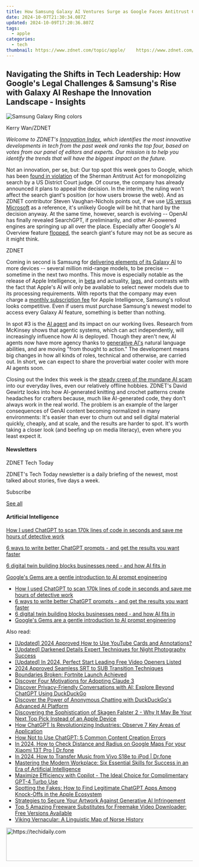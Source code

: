 ```yaml
---
title: How Samsung Galaxy AI Ventures Surge as Google Faces Antitrust Challenges, Redefining the Landscape of Technological Breakthroughs | ZDNet
date: 2024-10-07T21:30:34.087Z
updated: 2024-10-09T17:20:36.807Z
tags:
  - apple
categories:
  - tech
thumbnail: https://www.zdnet.com/topic/apple/    https://www.zdnet.com/a/img/resize/1f29d20f90a4436e16d8de3ce5943c1f3f8ee7b8/2024/08/08/a57e1797-4ccd-40a9-b212-d7c1552be233/gettyimages-2165066302.jpg?width=170&height=96&fit=crop&auto=webp
---
```


## Navigating the Shifts in Tech Leadership: How Google's Legal Challenges & Samsung's Rise with Galaxy AI Reshape the Innovation Landscape - Insights

![Samsung Galaxy Ring colors](https://www.zdnet.com/a/img/resize/e9ab161cabda8dd22cbd2f8168b162ed1e88a483/2024/08/08/a57e1797-4ccd-40a9-b212-d7c1552be233/gettyimages-2165066302.jpg?auto=webp&width=1280)

Kerry Wan/ZDNET

_Welcome to ZDNET's [Innovation Index](https://www.zdnet.com/innovation-index/), which identifies the most innovative developments in tech from the past week and ranks the top four, based on votes from our panel of editors and experts. Our mission is to help you identify the trends that will have the biggest impact on the future._

Not an innovation, per se, but: Our top spot this week goes to Google, which has been [found in violation](https://www.zdnet.com/article/what-googles-antitrust-loss-means-for-you-and-the-future-of-search/) of the Sherman Antitrust Act for monopolizing search by a US District Court judge. Of course, the company has already announced it plans to appeal the decision. In the interim, the ruling won't affect the search giant's position (or how users browse the web). And as ZDNET contributor Steven Vaughan-Nichols points out, if we use [US versus Microsoft](https://www.zdnet.com/home-and-office/networking/how-ie-really-beat-netscape/) as a reference, it's unlikely Google will be hit that hard by the decision anyway. At the same time, however, search is evolving -- OpenAI has finally revealed SearchGPT, if preliminarily, and other AI-powered engines are springing up all over the place. Especially after Google's AI Overview feature [flopped](https://www.zdnet.com/article/how-to-avoid-ai-overviews-in-google-search-three-easy-ways/), the search giant's future may not be as secure as it might think. 

[](https://www.zdnet.com/innovation-index/)

[](https://www.zdnet.com/innovation-index/) 

ZDNET

Coming in second is Samsung for [delivering elements of its Galaxy AI](https://www.zdnet.com/article/galaxy-ai-is-coming-to-mid-range-samsung-phones-these-models-will-get-it-first/) to more devices -- several million mid-range models, to be precise -- sometime in the next two months. This move is especially notable as the release of Apple Intelligence, in [beta](https://www.zdnet.com/article/apple-intelligence-arrives-in-ios-18-1-developer-beta-heres-whats-new-for-iphone/) and actuality, [lags](https://www.zdnet.com/article/apple-reportedly-delays-the-first-apple-intelligence-features-until-october/), and contrasts with the fact that Apple's AI will only be available to select newer models due to its processing requirements. With reports that the company may even charge a [monthly subscription fee](https://www.zdnet.com/article/will-you-pay-for-apple-intelligence-up-to-20-a-month-is-a-real-possibility/) for Apple Intelligence, Samsung's rollout looks competitive. Even if users must purchase Samsung's newest model to access every Galaxy AI feature, something is better than nothing. 

In spot #3 is the [AI agent](https://www.zdnet.com/article/ai-agents-are-the-next-frontier-and-will-change-our-working-lives-forever/) and its impact on our working lives. Research from McKinsey shows that agentic systems, which can act independently, will increasingly influence how AI is deployed. Though they aren't new, AI agents now have more agency thanks to [generative AI's](https://www.zdnet.com/article/what-is-generative-ai-and-why-is-it-so-popular-heres-everything-you-need-to-know/) natural language abilities, and are moving "from thought to action." The development means big changes in how all kinds of roles, technical and otherwise, are carried out. In short, we can expect to share the proverbial water cooler with more AI agents soon. 

Closing out the Index this week is the [steady creep of the mundane AI scam](https://www.zdnet.com/article/how-ai-scams-are-infiltrating-the-knitting-and-crochet-world/) into our everyday lives, even our relatively offline hobbies. ZDNET's David Gewirtz looks into how AI-generated knitting and crochet patterns create headaches for crafters because, much like AI-generated code, they don't always work in the real world. The problem is an example of the larger consequences of GenAI content becoming normalized in many environments: It's easier than ever to churn out and sell digital material quickly, cheaply, and at scale, and the results are harder to spot. It's worth taking a closer look (and beefing up on media literacy), even where you least expect it. 

#### Newsletters

ZDNET Tech Today

ZDNET's Tech Today newsletter is a daily briefing of the newest, most talked about stories, five days a week.

 Subscribe

[See all](https://www.zdnet.com/newsletters/)

#### Artificial Intelligence

[How I used ChatGPT to scan 170k lines of code in seconds and save me hours of detective work](https://www.zdnet.com/article/how-chatgpt-scanned-170k-lines-of-code-in-seconds-and-saved-me-hours-of-work/ "How I used ChatGPT to scan 170k lines of code in seconds and save me hours of detective work")

[6 ways to write better ChatGPT prompts - and get the results you want faster](https://www.zdnet.com/article/6-ways-to-write-better-chatgpt-prompts-and-get-the-results-you-want-faster/ "6 ways to write better ChatGPT prompts - and get the results you want faster")

[6 digital twin building blocks businesses need - and how AI fits in](https://www.zdnet.com/article/6-digital-twin-building-blocks-businesses-need-and-how-ai-fits-in/ "6 digital twin building blocks businesses need - and how AI fits in")

[Google's Gems are a gentle introduction to AI prompt engineering](https://www.zdnet.com/article/googles-gems-are-a-gentle-introduction-to-ai-prompt-engineering/ "Google's Gems are a gentle introduction to AI prompt engineering")

* [How I used ChatGPT to scan 170k lines of code in seconds and save me hours of detective work](https://www.zdnet.com/article/how-chatgpt-scanned-170k-lines-of-code-in-seconds-and-saved-me-hours-of-work/ "How I used ChatGPT to scan 170k lines of code in seconds and save me hours of detective work")
* [6 ways to write better ChatGPT prompts - and get the results you want faster](https://www.zdnet.com/article/6-ways-to-write-better-chatgpt-prompts-and-get-the-results-you-want-faster/ "6 ways to write better ChatGPT prompts - and get the results you want faster")
* [6 digital twin building blocks businesses need - and how AI fits in](https://www.zdnet.com/article/6-digital-twin-building-blocks-businesses-need-and-how-ai-fits-in/ "6 digital twin building blocks businesses need - and how AI fits in")
* [Google's Gems are a gentle introduction to AI prompt engineering](https://www.zdnet.com/article/googles-gems-are-a-gentle-introduction-to-ai-prompt-engineering/ "Google's Gems are a gentle introduction to AI prompt engineering")

<ins class="adsbygoogle"
     style="display:block"
     data-ad-format="autorelaxed"
     data-ad-client="ca-pub-7571918770474297"
     data-ad-slot="1223367746"></ins>

<ins class="adsbygoogle"
     style="display:block"
     data-ad-client="ca-pub-7571918770474297"
     data-ad-slot="8358498916"
     data-ad-format="auto"
     data-full-width-responsive="true"></ins>

<span class="atpl-alsoreadstyle">Also read:</span>
<div><ul>
<li><a href="https://youtube-sure.techidaily.com/ed-2024-approved-how-to-use-youtube-cards-and-annotations/"><u>[Updated] 2024 Approved How to Use YouTube Cards and Annotations?</u></a></li>
<li><a href="https://remote-screen-capture.techidaily.com/updated-darkened-details-expert-techniques-for-night-photography-success/"><u>[Updated] Darkened Details Expert Techniques for Night Photography Success</u></a></li>
<li><a href="https://youtube-tips.techidaily.com/ed-in-2024-perfect-start-leading-free-video-openers-listed/"><u>[Updated] In 2024, Perfect Start Leading Free Video Openers Listed</u></a></li>
<li><a href="https://extra-approaches.techidaily.com/2024-approved-seamless-srt-to-sub-transition-techniques/"><u>2024 Approved Seamless SRT to SUB Transition Techniques</u></a></li>
<li><a href="https://win-howtos.techidaily.com/boundaries-broken-fortnite-launch-achieved/"><u>Boundaries Broken: Fortnite Launch Achieved</u></a></li>
<li><a href="https://tech-hub.techidaily.com/discover-four-motivations-for-adopting-claude-3/"><u>Discover Four Motivations for Adopting Claude 3</u></a></li>
<li><a href="https://tech-hub.techidaily.com/discover-privacy-friendly-conversations-with-ai-explore-beyond-chatgpt-using-duckduckgo/"><u>Discover Privacy-Friendly Conversations with AI: Explore Beyond ChatGPT Using DuckDuckGo</u></a></li>
<li><a href="https://tech-hub.techidaily.com/discover-the-power-of-anonymous-chatting-with-duckduckgos-advanced-ai-platform/"><u>Discover the Power of Anonymous Chatting with DuckDuckGo's Advanced AI Platform</u></a></li>
<li><a href="https://buynow-marvelous.techidaily.com/discovering-the-sophistication-of-skagen-falster-2-why-it-may-be-your-next-top-pick-instead-of-an-apple-device/"><u>Discovering the Sophistication of Skagen Falster 2 - Why It May Be Your Next Top Pick Instead of an Apple Device</u></a></li>
<li><a href="https://tech-hub.techidaily.com/how-chatgpt-is-revolutionizing-industries-observe-7-key-areas-of-application/"><u>How ChatGPT Is Revolutionizing Industries: Observe 7 Key Areas of Application</u></a></li>
<li><a href="https://tech-hub.techidaily.com/how-not-to-use-chatgpt-5-common-content-creation-errors/"><u>How Not to Use ChatGPT: 5 Common Content Creation Errors</u></a></li>
<li><a href="https://android-location-track.techidaily.com/in-2024-how-to-check-distance-and-radius-on-google-maps-for-your-xiaomi-13t-pro-drfone-by-drfone-virtual-android/"><u>In 2024, How to Check Distance and Radius on Google Maps For your Xiaomi 13T Pro | Dr.fone</u></a></li>
<li><a href="https://android-transfer.techidaily.com/in-2024-how-to-transfer-music-from-vivo-s18e-to-ipod-drfone-by-drfone-transfer-from-android-transfer-from-android/"><u>In 2024, How to Transfer Music from Vivo S18e to iPod | Dr.fone</u></a></li>
<li><a href="https://tech-hub.techidaily.com/mastering-the-modern-workplace-six-essential-skills-for-success-in-an-era-of-artificial-intelligence/"><u>Mastering the Modern Workplace: Six Essential Skills for Success in an Era of Artificial Intelligence</u></a></li>
<li><a href="https://tech-hub.techidaily.com/maximize-efficiency-with-copilot-the-ideal-choice-for-complimentary-gpt-4-turbo-use/"><u>Maximize Efficiency with Copilot - The Ideal Choice for Complimentary GPT-4 Turbo Use</u></a></li>
<li><a href="https://tech-hub.techidaily.com/spotting-the-fakes-how-to-find-legitimate-chatgpt-apps-among-knock-offs-in-the-apple-ecosystem/"><u>Spotting the Fakes: How to Find Legitimate ChatGPT Apps Among Knock-Offs in the Apple Ecosystem</u></a></li>
<li><a href="https://tech-hub.techidaily.com/strategies-to-secure-your-artwork-against-generative-ai-infringement/"><u>Strategies to Secure Your Artwork Against Generative AI Infringement</u></a></li>
<li><a href="https://youtube-video-recordings.techidaily.com/top-5-amazing-freeware-substitutes-for-freemake-video-downloader-free-versions-available/"><u>Top 5 Amazing Freeware Substitutes for Freemake Video Downloader: Free Versions Available</u></a></li>
<li><a href="https://mondly-stories.techidaily.com/viking-vernacular-a-linguistic-map-of-norse-history/"><u>Viking Vernacular: A Linguistic Map of Norse History</u></a></li>
</ul></div>

<!-- affiliate ads begin -->
<a href="https://appsumo.8odi.net/c/5597632/2002019/7443" target="_top" id="2002019">
  <img src="//a.impactradius-go.com/display-ad/7443-2002019" border="0" alt="https://techidaily.com" width="728" height="90"/>
</a>
<img height="0" width="0" src="https://appsumo.8odi.net/i/5597632/2002019/7443" style="position:absolute;visibility:hidden;" border="0" />
<!-- affiliate ads end -->


